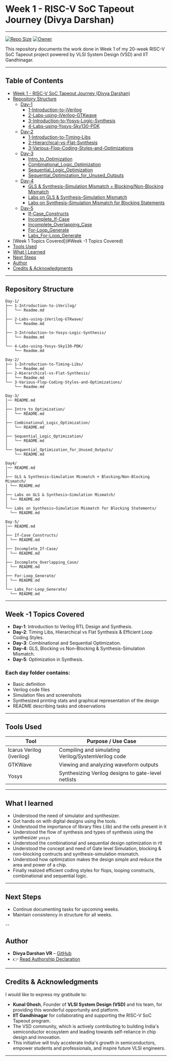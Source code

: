 # Week 1 - RISC-V SoC Tapeout Journey (Divya Darshan)
---

[![Repo Size](https://img.shields.io/github/repo-size/DivyaDarshan09/Divya_Darshan-VSD-RISCV-week-1)](https://github.com/DivyaDarshan09/Divya_Darshan-VSD-RISCV-week-1)
[![Owner](https://img.shields.io/badge/Owner-DivyaDarshan09-blue)](https://github.com/DivyaDarshan09)

This repository documents the work done in Week 1 of my 20-week RISC-V SoC Tapeout project powered by VLSI System Design (VSD) and IIT Gandhinagar.

---

##  Table of Contents

- [Week 1 - RISC-V SoC Tapeout Journey (Divya Darshan)](#week-1---risc-v-soc-tapeout-journey-divya-darshan)
- [Repository Structure](#repository-structure)
  - [Day-1](#day-1)
    - [1-Introduction-to-iVerilog](Day-1/1-Introduction-to-iVerilog/Readme.md)
    - [2-Labs-using-iVerilog-GTKwave](Day-1/2-Labs-using-iVerilog-GTKwave/Readme.md)
    - [3-Introduction-to-Yosys-Logic-Synthesis](Day-1/3-Introduction-to-Yosys-Logic-Synthesis/Readme.md)
    - [4-Labs-using-Yosys-Sky130-PDK](Day-1/4-Labs-using-Yosys-Sky130-PDK/Readme.md)
  - [Day-2](#day-2)
    - [1-Introduction-to-Timing-Libs](Day-2/1-Introduction-to-Timing-Libs/Readme.md)
    - [2-Hierarchical-vs-Flat-Synthesis](Day-2/2-Hierarchical-vs-Flat-Synthesis/Readme.md)
    - [3-Various-Flop-Coding-Styles-and-Optimizations](Day-2/3-Various-Flop-Coding-Styles-and-Optimizations/Readme.md)
  - [Day-3](#day-3)
    - [Intro_to_Optimization](Day-3/Intro_to_Optimization/Readme.md)
    - [Combinational_Logic_Optimization](Day-3/Combinational_Logic_Optimization/Readme.md)
    - [Sequential_Logic_Optimization](Day-3/Sequential_Logic_Optimization/Readme.md)
    - [Sequential_Optimization_for_Unused_Outputs](Day-3/Sequential_Optimization_for_Unused_Outputs/Readme.md)
  - [Day-4](#day-4)
    - [GLS & Synthesis–Simulation Mismatch + Blocking/Non-Blocking Mismatch](Day-4/GLS%20&%20Synthesis%E2%80%93Simulation%20Mismatch%20+%20Blocking/Non-Blocking%20Mismatch/Readme.md)
    - [Labs on GLS & Synthesis–Simulation Mismatch](Day-4/Labs%20on%20GLS%20&%20Synthesis%E2%80%93Simulation%20Mismatch/Readme.md)
    - [Labs on Synthesis–Simulation Mismatch for Blocking Statements](Day-4/Labs%20on%20Synthesis%E2%80%93Simulation%20Mismatch%20for%20Blocking%20Statements/Readme.md)
  - [Day-5](#day-5)
    - [If-Case_Constructs](Day-5/If-Case_Constructs/Readme.md)
    - [Incomplete_If-Case](Day-5/Incomplete_If-Case/README.md)
    - [Incomplete_Overlapping_Case](Day-5/Incomplete_Overlapping_Case/Readme.md)
    - [For-Loop_Generate](Day-5/For-Loop_Generate/README.md)
    - [Labs_For-Loop_Generate](Day-5/Labs_For-Loop_Generate/Readme.md)
- [Week 1 Topics Covered](#Week -1 Topics Covered)
- [Tools Used](#tools-used)
- [What I Learned](#what-i-learned)
- [Next Steps](#next-steps)
- [Author](#author)
- [Credits & Acknowledgments](#credits--acknowledgments)


---

##  Repository Structure

```tree 
Day-1/
├── 1-Introduction-to-iVerilog/
│   └── Readme.md
│
├── 2-Labs-using-iVerilog-GTKwave/
│   └── Readme.md
│
├── 3-Introduction-to-Yosys-Logic-Synthesis/
│   └── Readme.md
│
└── 4-Labs-using-Yosys-Sky130-PDK/
    └── Readme.md

Day-2/
├── 1-Introduction-to-Timing-Libs/
│   └── Readme.md
├── 2-Hierarchical-vs-Flat-Synthesis/
│   └── Readme.md
└── 3-Various-Flop-Coding-Styles-and-Optimizations/
    └── Readme.md

Day-3/
│── README.md         
│
├── Intro_to_Optimization/
│   └── README.md
│
├── Combinational_Logic_Optimization/
│   └── README.md
│
├── Sequential_Logic_Optimization/
│   └── README.md
│
└── Sequential_Optimization_for_Unused_Outputs/
    └── README.md

Day4/
│── README.md 
│
├── GLS & Synthesis–Simulation Mismatch + Blocking/Non-Blocking Mismatch/
│ └── README.md 
│
├── Labs on GLS & Synthesis–Simulation Mismatch/
│ └── README.md 
│
└── Labs on Synthesis–Simulation Mismatch for Blocking Statements/
  └── README.md 

Day-5/
│── README.md 
│
├── If-Case_Constructs/
│ └── README.md
│
├── Incomplete_If-Case/
│ └── README.md
│
├── Incomplete_Overlapping_Case/
│ └── README.md
│
├── For-Loop_Generate/
│ └── README.md
│
└── Labs_For-Loop_Generate/
  └── README.md
```
---

## Week -1 Topics Covered

- **Day-1**: Introduction to Verilog RTL Design and Synthesis.  
- **Day-2**: Timing Libs, Hierarchical vs Flat Synthesis & Efficient Loop Coding Styles.
- **Day-3**: Combinational and Sequential Optimization.  
- **Day-4**: GLS, Blocking vs Non-Blocking & Synthesis-Simulation Mismatch.  
- **Day-5**: Optimization in Synthesis.

### Each day folder contains:
- Basic definition
- Verilog code files
- Simulation files and screenshots
- Synthesized printing stats and graphical representation of the design
- README describing tasks and observations

---
## Tools Used 

| Tool                     | Purpose / Use Case                                      |
|--------------------------|--------------------------------------------------------|
| Icarus Verilog (iverilog)| Compiling and simulating Verilog/SystemVerilog code    |
| GTKWave                  | Viewing and analyzing waveform outputs                |
| Yosys                    | Synthesizing Verilog designs to gate-level netlists   |

---

##  What I learned
- Understood the need of simulator and synthesizer.
- Got hands on with digital designs using the tools.
- Understood the importance of library files (.lib) and the cells present in it
- Understood the flow of synthesis and types of synthesis using the synthesizer `yosys`
- Understood the combinational and sequential design optimization in rtl
- Understood the concept and need of Gate level Simulation, blocking & non-blocking contructs and synthesis-simulation mismatch.
- Understood how optimization makes the design simple and reduce the area and power of a chip.
- Finally realized efficient coding styles for flops, looping constructs, combinational and sequential logic.

---

## Next Steps
- Continue documenting tasks for upcoming weeks.
- Maintain consistency in structure for all weeks.

--

##  Author
- **Divya Darshan VR** – [GitHub](https://github.com/DivyaDarshan09)
- 👉 [Read Authorship Declaration](AUTHORS.md)

---

## Credits & Acknowledgments
I would like to express my gratitude to:

- **Kunal Ghosh**, Founder of **VLSI System Design (VSD)** and his team, for providing this wonderful opportunity and platform.
- **IIT Gandhinagar** for collaborating and supporting the RISC-V SoC Tapeout program.
- The VSD community, which is actively contributing to building India's semiconductor ecosystem and leading towards self-reliance in chip design and innovation.
- This initiative will truly accelerate India's growth in semiconductors, empower students and professionals, and inspire future VLSI engineers.

---